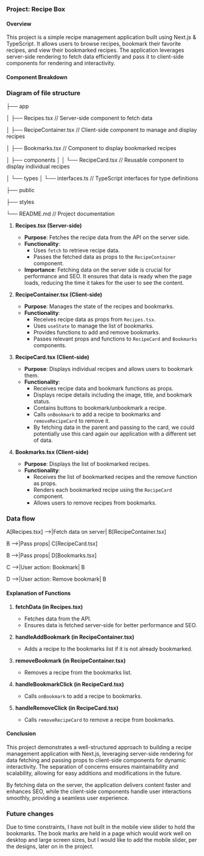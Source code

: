 ### Project: Recipe Box

#### Overview

This project is a simple recipe management application built using Next.js & TypeScript. It allows users to browse recipes, bookmark their favorite recipes, and view their bookmarked recipes. The application leverages server-side rendering to fetch data efficiently and pass it to client-side components for rendering and interactivity.

#### Component Breakdown

### Diagram of file structure

├── app

│ ├── Recipes.tsx // Server-side component to fetch data

│ ├── RecipeContainer.tsx // Client-side component to manage and display recipes

│ ├── Bookmarks.tsx // Component to display bookmarked recipes

│ ├── components
│ │ └── RecipeCard.tsx // Reusable component to display individual recipes

│ └── types
│ └── interfaces.ts // TypeScript interfaces for type definitions

├── public

├── styles

└── README.md // Project documentation

1. **Recipes.tsx (Server-side)**

   - **Purpose**: Fetches the recipe data from the API on the server side.
   - **Functionality**:
     - Uses `fetch` to retrieve recipe data.
     - Passes the fetched data as props to the `RecipeContainer` component.
   - **Importance**: Fetching data on the server side is crucial for performance and SEO. It ensures that data is ready when the page loads, reducing the time it takes for the user to see the content.

2. **RecipeContainer.tsx (Client-side)**

   - **Purpose**: Manages the state of the recipes and bookmarks.
   - **Functionality**:
     - Receives recipe data as props from `Recipes.tsx`.
     - Uses `useState` to manage the list of bookmarks.
     - Provides functions to add and remove bookmarks.
     - Passes relevant props and functions to `RecipeCard` and `Bookmarks` components.

3. **RecipeCard.tsx (Client-side)**

   - **Purpose**: Displays individual recipes and allows users to bookmark them.
   - **Functionality**:
     - Receives recipe data and bookmark functions as props.
     - Displays recipe details including the image, title, and bookmark status.
     - Contains buttons to bookmark/unbookmark a recipe.
     - Calls `onBookmark` to add a recipe to bookmarks and `removeRecipeCard` to remove it.
     - By fetching data in the parent and passing to the card, we could potentially use this card again our application with a different set of data.

4. **Bookmarks.tsx (Client-side)**
   - **Purpose**: Displays the list of bookmarked recipes.
   - **Functionality**:
     - Receives the list of bookmarked recipes and the remove function as props.
     - Renders each bookmarked recipe using the `RecipeCard` component.
     - Allows users to remove recipes from bookmarks.

### Data flow

A[Recipes.tsx] -->|Fetch data on server| B[RecipeContainer.tsx]

B -->|Pass props| C[RecipeCard.tsx]

B -->|Pass props| D[Bookmarks.tsx]

C -->|User action: Bookmark| B
    
D -->|User action: Remove bookmark| B

#### Explanation of Functions

1. **fetchData (in Recipes.tsx)**

   - Fetches data from the API.
   - Ensures data is fetched server-side for better performance and SEO.

2. **handleAddBookmark (in RecipeContainer.tsx)**

   - Adds a recipe to the bookmarks list if it is not already bookmarked.

3. **removeBookmark (in RecipeContainer.tsx)**

   - Removes a recipe from the bookmarks list.

4. **handleBookmarkClick (in RecipeCard.tsx)**

   - Calls `onBookmark` to add a recipe to bookmarks.

5. **handleRemoveClick (in RecipeCard.tsx)**
   - Calls `removeRecipeCard` to remove a recipe from bookmarks.

#### Conclusion

This project demonstrates a well-structured approach to building a recipe management application with Next.js, leveraging server-side rendering for data fetching and passing props to client-side components for dynamic interactivity. The separation of concerns ensures maintainability and scalability, allowing for easy additions and modifications in the future.

By fetching data on the server, the application delivers content faster and enhances SEO, while the client-side components handle user interactions smoothly, providing a seamless user experience.

### Future changes

Due to time constraints, I have not built in the mobile view slider to hold the bookmarks. The book marks are held in a page which would work well on desktop and large screen sizes, but I would like to add the mobile slider, per the designs, later on in the project.
